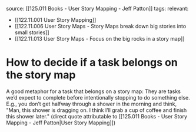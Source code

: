 source: [[125.011 Books - User Story Mapping - Jeff Patton]]
tags:
relevant:
- [[122.11.001 User Story Mapping]]
- [[122.11.006 User Story Maps - Story Maps break down big stories into small stories]]
- [[122.11.013 User Story Maps - Focus on the big rocks in a story map]]

# How to decide if a task belongs on the story map

A good metaphor for a task that belongs on a story map: They are tasks we’d expect to complete before intentionally stopping to do something else. E.g., you don’t get halfway through a shower in the morning and think, "Man, this shower is dragging on. I think I’ll grab a cup of coffee and finish this shower later." (direct quote attributable to [[125.011 Books - User Story Mapping - Jeff Patton|User Story Mapping]])
